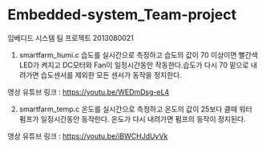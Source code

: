 # Embedded-system_Team-project
임베디드 시스템 팀 프로젝트 2013080021 

1. smartfarm_humi.c
습도를 실시간으로 측정하고 습도의 값이 70 이상이면 빨간색 LED가 켜지고 DC모터와 Fan이 일정시간동안 작동한다.습도가 다시 70 밑으로 내려가면 습도센서를 제외한 모든 센서가 동작을 정지한다. 

영상 유튜브 링크 : 
https://youtu.be/WEDmDsg-eL4

2. smartfarm_temp.c
온도를 실시간으로 측정하고 온도의 값이 25보다 클때 워터 펌프가 일정시간동안 동작한다. 온도가 다시 내려가면 펌프의 동작이 정지된다. 

영상 유튜브 링크 :
https://youtu.be/iBWCHJdUyVk
